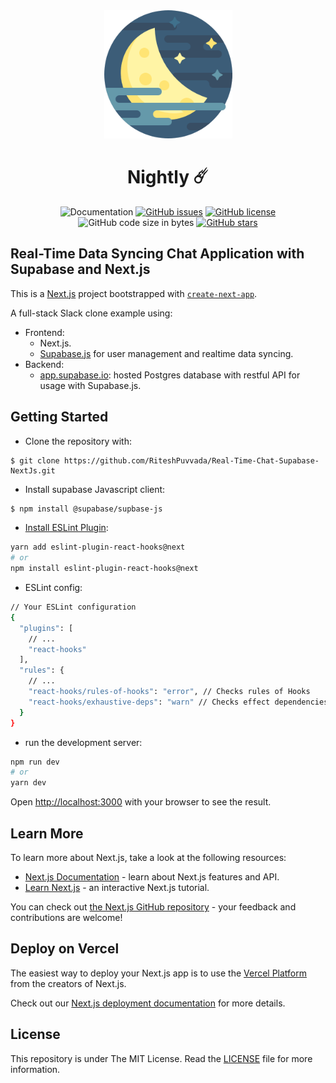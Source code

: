<div align="center">
<img width="205px" alt="logo" src="public/android-chrome-512x512.png">
<br>
<h1>Nightly ☄️</h1>
<img alt="Documentation" src="https://img.shields.io/badge/docs-main-blue">
<a href="https://github.com/RiteshPuvvada/Real-Time-Chat-Supabase-NextJs/issues"><img alt="GitHub issues" src="https://img.shields.io/github/issues/RiteshPuvvada/Real-Time-Chat-Supabase-NextJs"></a>
<a href="https://github.com/RiteshPuvvada/Real-Time-Chat-Supabase-NextJs/blob/main/LICENSE"><img alt="GitHub license" src="https://img.shields.io/github/license/RiteshPuvvada/Real-Time-Chat-Supabase-NextJs"></a>
<img alt="GitHub code size in bytes" src="https://img.shields.io/github/languages/code-size/RiteshPuvvada/Real-Time-Chat-Supabase-NextJs">
<a href="https://github.com/RiteshPuvvada/Real-Time-Chat-Supabase-NextJs/stargazers"><img alt="GitHub stars" src="https://img.shields.io/github/stars/RiteshPuvvada/Real-Time-Chat-Supabase-NextJs?style=social"></a>
</div>


## Real-Time Data Syncing Chat Application with Supabase and Next.js
This is a [Next.js](https://nextjs.org/) project bootstrapped with [`create-next-app`](https://github.com/vercel/next.js/tree/canary/packages/create-next-app).

A full-stack Slack clone example using:

- Frontend:
  - Next.js.
  - [Supabase.js](https://supabase.io/docs/library/getting-started) for user management and realtime data syncing.
- Backend:
  - [app.supabase.io](https://app.supabase.io/): hosted Postgres database with restful API for usage with Supabase.js.


## Getting Started

- Clone the repository with:

```
$ git clone https://github.com/RiteshPuvvada/Real-Time-Chat-Supabase-NextJs.git
```

- Install supabase Javascript client:

```bash
$ npm install @supabase/supbase-js
```

- [Install ESLint Plugin](https://reactjs.org/docs/hooks-rules.html):

```bash
yarn add eslint-plugin-react-hooks@next
# or
npm install eslint-plugin-react-hooks@next
```
- ESLint config:
```bash
// Your ESLint configuration
{
  "plugins": [
    // ...
    "react-hooks"
  ],
  "rules": {
    // ...
    "react-hooks/rules-of-hooks": "error", // Checks rules of Hooks
    "react-hooks/exhaustive-deps": "warn" // Checks effect dependencies
  }
}
```

- run the development server:

```bash
npm run dev
# or
yarn dev
```

Open [http://localhost:3000](http://localhost:3000) with your browser to see the result.

## Learn More

To learn more about Next.js, take a look at the following resources:

- [Next.js Documentation](https://nextjs.org/docs) - learn about Next.js features and API.
- [Learn Next.js](https://nextjs.org/learn) - an interactive Next.js tutorial.

You can check out [the Next.js GitHub repository](https://github.com/vercel/next.js/) - your feedback and contributions are welcome!

## Deploy on Vercel

The easiest way to deploy your Next.js app is to use the [Vercel Platform](https://vercel.com/new?utm_medium=default-template&filter=next.js&utm_source=create-next-app&utm_campaign=create-next-app-readme) from the creators of Next.js.

Check out our [Next.js deployment documentation](https://nextjs.org/docs/deployment) for more details.

## License

This repository is under The MIT License. Read the [LICENSE](https://github.com/RiteshPuvvada/Real-Time-Chat-Supabase-NextJs/blob/main/LICENSE) file for more information.

